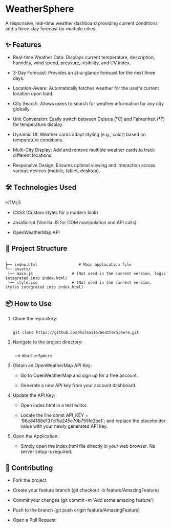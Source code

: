 # WeatherSphere
A responsive, real-time weather dashboard providing current conditions and a three-day forecast for multiple cities.

## ✨ Features
- Real-time Weather Data: Displays current temperature, description, humidity, wind speed, pressure, visibility, and UV index.

- 3-Day Forecast: Provides an at-a-glance forecast for the next three days.

- Location-Aware: Automatically fetches weather for the user's current location upon load.

- City Search: Allows users to search for weather information for any city globally.

- Unit Conversion: Easily switch between Celsius (°C) and Fahrenheit (°F) for temperature display.

- Dynamic UI: Weather cards adapt styling (e.g., color) based on temperature conditions.

- Multi-City Display: Add and remove multiple weather cards to track different locations.

- Responsive Design: Ensures optimal viewing and interaction across various devices (mobile, tablet, desktop).

## 🛠️ Technologies Used
HTML5

- CSS3 (Custom styles for a modern look)

- JavaScript (Vanilla JS for DOM manipulation and API calls)

- OpenWeatherMap API

## 📂 Project Structure
   ```

├── index.html                  # Main application file
└── assets/
    ├── main.js                 # (Not used in the current version, logic integrated into index.html)
    └── style.css               # (Not used in the current version, styles integrated into index.html)
   ```

## 📦 How to Use
1. Clone the repository:
   ```

   git clone https://github.com/Ra7ma116/WeatherSphere.git
   ```

2. Navigate to the project directory:
   ```

    cd WeatherSphere
   ```

 3. Obtain an OpenWeatherMap API Key:

     - Go to OpenWeatherMap and sign up for a free account.

     - Generate a new API key from your account dashboard.

 4. Update the API Key:

     - Open index.html in a text editor.

     - Locate the line const API_KEY = '86c84f88d137cf5a245c70b755fe2bef'; and replace the placeholder value with your newly generated API key.

5. Open the Application:

   -  Simply open the index.html file directly in your web browser. No server setup is required.

## 🤝 Contributing
- Fork the project

- Create your feature branch (git checkout -b feature/AmazingFeature)

- Commit your changes (git commit -m 'Add some amazing feature')

- Push to the branch (git push origin feature/AmazingFeature)

- Open a Pull Request

